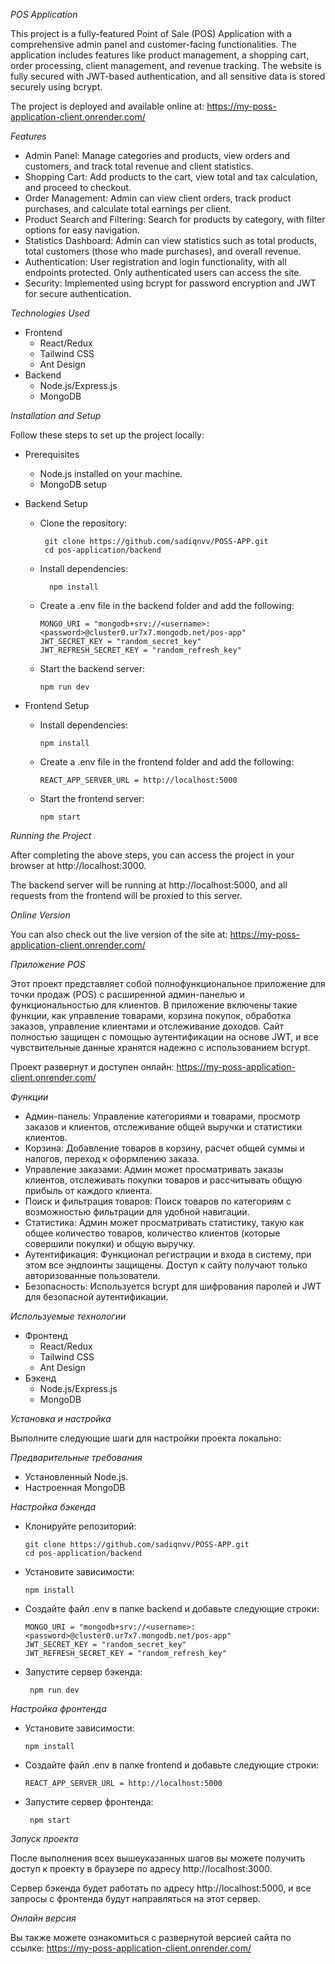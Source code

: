 *POS Application*

This project is a fully-featured Point of Sale (POS) Application with a comprehensive admin panel and customer-facing functionalities. The application includes features like product management, a shopping cart, order processing, client management, and revenue tracking. The website is fully secured with JWT-based authentication, and all sensitive data is stored securely using bcrypt.

The project is deployed and available online at: https://my-poss-application-client.onrender.com/

*Features*

  - Admin Panel: Manage categories and products, view orders and customers, and track total revenue and client statistics.
  - Shopping Cart: Add products to the cart, view total and tax calculation, and proceed to checkout.
  - Order Management: Admin can view client orders, track product purchases, and calculate total earnings per client.
  - Product Search and Filtering: Search for products by category, with filter options for easy navigation.
  - Statistics Dashboard: Admin can view statistics such as total products, total customers (those who made purchases), and overall revenue.
  - Authentication: User registration and login functionality, with all endpoints protected. Only authenticated users can access the site.
  - Security: Implemented using bcrypt for password encryption and JWT for secure authentication.

*Technologies Used*

  - Frontend
    - React/Redux
    - Tailwind CSS
    - Ant Design
  - Backend
    - Node.js/Express.js
    - MongoDB

*Installation and Setup*

Follow these steps to set up the project locally:

  - Prerequisites
    - Node.js installed on your machine.
    - MongoDB setup
   
  - Backend Setup
    - Clone the repository:
      
           git clone https://github.com/sadiqnvv/POSS-APP.git
           cd pos-application/backend
    - Install dependencies:

            npm install
    - Create a .env file in the backend folder and add the following:
      
          MONGO_URI = "mongodb+srv://<username>:<password>@cluster0.ur7x7.mongodb.net/pos-app"
          JWT_SECRET_KEY = "random_secret_key"
          JWT_REFRESH_SECRET_KEY = "random_refresh_key"
    - Start the backend server:

          npm run dev

 - Frontend Setup
    - Install dependencies:

          npm install
    - Create a .env file in the frontend folder and add the following:

          REACT_APP_SERVER_URL = http://localhost:5000
    - Start the frontend server:

          npm start

*Running the Project*

After completing the above steps, you can access the project in your browser at http://localhost:3000.

The backend server will be running at http://localhost:5000, and all requests from the frontend will be proxied to this server.

*Online Version*

You can also check out the live version of the site at: https://my-poss-application-client.onrender.com/




*Приложение POS*

Этот проект представляет собой полнофункциональное приложение для точки продаж (POS) с расширенной админ-панелью и функциональностью для клиентов. В приложение включены такие функции, как управление товарами, корзина покупок, обработка заказов, управление клиентами и отслеживание доходов. Сайт полностью защищен с помощью аутентификации на основе JWT, и все чувствительные данные хранятся надежно с использованием bcrypt.

Проект развернут и доступен онлайн: https://my-poss-application-client.onrender.com/

*Функции*

- Админ-панель: Управление категориями и товарами, просмотр заказов и клиентов, отслеживание общей выручки и статистики клиентов.
- Корзина: Добавление товаров в корзину, расчет общей суммы и налогов, переход к оформлению заказа.
- Управление заказами: Админ может просматривать заказы клиентов, отслеживать покупки товаров и рассчитывать общую прибыль от каждого клиента.
- Поиск и фильтрация товаров: Поиск товаров по категориям с возможностью фильтрации для удобной навигации.
- Статистика: Админ может просматривать статистику, такую как общее количество товаров, количество клиентов (которые совершили покупки) и общую выручку.
- Аутентификация: Функционал регистрации и входа в систему, при этом все эндпоинты защищены. Доступ к сайту получают только авторизованные пользователи.
- Безопасность: Используется bcrypt для шифрования паролей и JWT для безопасной аутентификации.

*Используемые технологии*
  - Фронтенд
    - React/Redux
    - Tailwind CSS
    - Ant Design
  - Бэкенд
    - Node.js/Express.js
    - MongoDB

*Установка и настройка*

Выполните следующие шаги для настройки проекта локально:

*Предварительные требования*
  - Установленный Node.js.
  - Настроенная MongoDB

*Настройка бэкенда*
  - Клонируйте репозиторий:

        git clone https://github.com/sadiqnvv/POSS-APP.git
        cd pos-application/backend
  - Установите зависимости:

        npm install
  - Создайте файл .env в папке backend и добавьте следующие строки:

        MONGO_URI = "mongodb+srv://<username>:<password>@cluster0.ur7x7.mongodb.net/pos-app"
        JWT_SECRET_KEY = "random_secret_key"
        JWT_REFRESH_SECRET_KEY = "random_refresh_key"
 - Запустите сервер бэкенда:

        npm run dev
*Настройка фронтенда*
  - Установите зависимости:

        npm install
 - Создайте файл .env в папке frontend и добавьте следующие строки:

       REACT_APP_SERVER_URL = http://localhost:5000
- Запустите сервер фронтенда:

       npm start
  
*Запуск проекта*

После выполнения всех вышеуказанных шагов вы можете получить доступ к проекту в браузере по адресу http://localhost:3000.

Сервер бэкенда будет работать по адресу http://localhost:5000, и все запросы с фронтенда будут направляться на этот сервер.

*Онлайн версия*

Вы также можете ознакомиться с развернутой версией сайта по ссылке: https://my-poss-application-client.onrender.com/
